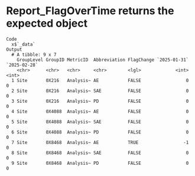 # Report_FlagOverTime returns the expected object

    Code
      x$`_data`
    Output
      # A tibble: 9 x 7
        GroupLevel GroupID MetricID  Abbreviation FlagChange `2025-01-31` `2025-02-28`
        <chr>      <chr>   <chr>     <chr>        <lgl>             <int>        <int>
      1 Site       0X216   Analysis~ AE           FALSE                 0            0
      2 Site       0X216   Analysis~ SAE          FALSE                 0            0
      3 Site       0X216   Analysis~ PD           FALSE                 0            0
      4 Site       0X4088  Analysis~ AE           FALSE                 0            0
      5 Site       0X4088  Analysis~ SAE          FALSE                 0            0
      6 Site       0X4088  Analysis~ PD           FALSE                 0            0
      7 Site       0X8468  Analysis~ AE           TRUE                 -1            0
      8 Site       0X8468  Analysis~ SAE          FALSE                 0            0
      9 Site       0X8468  Analysis~ PD           FALSE                 0            0

